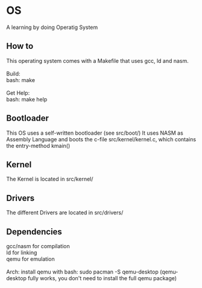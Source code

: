 # OS
A learning by doing Operatig System <br/>

## How to
This operating system comes with a Makefile that uses gcc, ld and nasm.
<br/><br/>Build:<br/>
    bash: make
<br/><br/>Get Help:<br/>
    bash: make help

## Bootloader
This OS uses a self-written bootloader (see src/boot/)
It uses NASM as Assembly Language and boots the c-file src/kernel/kernel.c, which contains the entry-method kmain() <br/>

## Kernel
The Kernel is located in src/kernel/

## Drivers
The different Drivers are located in src/drivers/

## Dependencies
gcc/nasm for compilation<br/>
ld for linking<br/>
qemu for emulation<br/><br>
    Arch: install qemu with bash: sudo pacman -S qemu-desktop (qemu-desktop fully works, you don't need to install the full qemu package)
